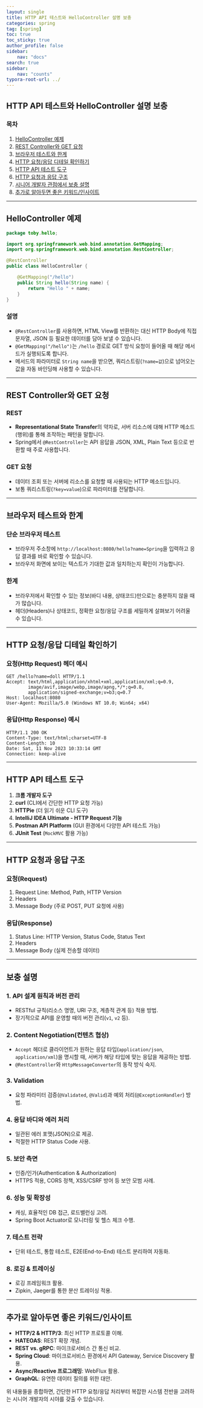 ```yaml
---
layout: single
title: HTTP API 테스트와 HelloController 설명 보충
categories: spring
tag: [spring]
toc: true
toc_sticky: true
author_profile: false
sidebar:
    nav: "docs"
search: true
sidebar:
    nav: "counts"
typora-root-url: ../
---
```


## HTTP API 테스트와 HelloController 설명 보충

### 목차
1. [HelloController 예제](#HelloController-예제)
2. [REST Controller와 GET 요청](#REST-Controller와-GET-요청)
3. [브라우저 테스트와 한계](#브라우저-테스트와-한계)
4. [HTTP 요청/응답 디테일 확인하기](#HTTP-요청응답-디테일-확인하기)
5. [HTTP API 테스트 도구](#HTTP-API-테스트-도구)
6. [HTTP 요청과 응답 구조](#HTTP-요청과-응답-구조)
7. [시니어 개발자 관점에서 보충 설명](#시니어-개발자-관점에서-보충-설명)
8. [추가로 알아두면 좋은 키워드/인사이트](#추가로-알아두면-좋은-키워드인사이트)

---

## HelloController 예제

```java
package toby.hello;

import org.springframework.web.bind.annotation.GetMapping;
import org.springframework.web.bind.annotation.RestController;

@RestController
public class HelloController {

    @GetMapping("/hello")
    public String hello(String name) {
        return "Hello " + name;
    }
}
```

### 설명
- `@RestController`를 사용하면, HTML View를 반환하는 대신 HTTP Body에 직접 문자열, JSON 등 필요한 데이터를 담아 보낼 수 있습니다.
- `@GetMapping("/hello")`는 `/hello` 경로로 GET 방식 요청이 들어올 때 해당 메서드가 실행되도록 합니다.
- 메서드의 파라미터로 `String name`을 받으면, 쿼리스트링(`?name=값`)으로 넘어오는 값을 자동 바인딩해 사용할 수 있습니다.

---

## REST Controller와 GET 요청

### REST
- **Representational State Transfer**의 약자로, 서버 리소스에 대해 HTTP 메소드(행위)를 통해 조작하는 패턴을 말합니다.
- Spring에서 `@RestController`는 API 응답을 JSON, XML, Plain Text 등으로 반환할 때 주로 사용합니다.

### GET 요청
- 데이터 조회 또는 서버에 리소스를 요청할 때 사용되는 HTTP 메소드입니다.
- 보통 쿼리스트링(`?key=value`)으로 파라미터를 전달합니다.

---

## 브라우저 테스트와 한계

### 단순 브라우저 테스트
- 브라우저 주소창에 `http://localhost:8080/hello?name=Spring`을 입력하고 응답 결과를 바로 확인할 수 있습니다.
- 브라우저 화면에 보이는 텍스트가 기대한 값과 일치하는지 확인이 가능합니다.

### 한계
- 브라우저에서 확인할 수 있는 정보(바디 내용, 상태코드)만으로는 충분하지 않을 때가 많습니다.
- 헤더(Headers)나 상태코드, 정확한 요청/응답 구조를 세밀하게 살펴보기 어려울 수 있습니다.

---

## HTTP 요청/응답 디테일 확인하기

### 요청(Http Request) 헤더 예시
```
GET /hello?name=doll HTTP/1.1
Accept: text/html,application/xhtml+xml,application/xml;q=0.9,
        image/avif,image/webp,image/apng,*/*;q=0.8,
        application/signed-exchange;v=b3;q=0.7
Host: localhost:8080
User-Agent: Mozilla/5.0 (Windows NT 10.0; Win64; x64)
```

### 응답(Http Response) 예시
```
HTTP/1.1 200 OK
Content-Type: text/html;charset=UTF-8
Content-Length: 10
Date: Sat, 11 Nov 2023 10:33:14 GMT
Connection: keep-alive
```

---

## HTTP API 테스트 도구

1. **크롬 개발자 도구**
2. **curl** (CLI에서 간단한 HTTP 요청 가능)
3. **HTTPie** (더 읽기 쉬운 CLI 도구)
4. **IntelliJ IDEA Ultimate - HTTP Request 기능**
5. **Postman API Platform** (GUI 환경에서 다양한 API 테스트 가능)
6. **JUnit Test** (`MockMVC` 활용 가능)

---

## HTTP 요청과 응답 구조

### 요청(Request)
1. Request Line: Method, Path, HTTP Version
2. Headers
3. Message Body (주로 POST, PUT 요청에 사용)

### 응답(Response)
1. Status Line: HTTP Version, Status Code, Status Text
2. Headers
3. Message Body (실제 전송할 데이터)

---

## 보충 설명

### 1. API 설계 원칙과 버전 관리
- RESTful 규칙(리소스 명명, URI 구조, 계층적 관계 등) 적용 방법.
- 장기적으로 API를 운영할 때의 버전 관리(`v1`, `v2` 등).

### 2. Content Negotiation(컨텐츠 협상)
- `Accept` 헤더로 클라이언트가 원하는 응답 타입(`application/json`, `application/xml`)을 명시할 때, 서버가 해당 타입에 맞는 응답을 제공하는 방법.
- `@RestController`와 `HttpMessageConverter`의 동작 방식 숙지.

### 3. Validation
- 요청 파라미터 검증(`@Validated`, `@Valid`)과 예외 처리(`@ExceptionHandler`) 방법.

### 4. 응답 바디와 에러 처리
- 일관된 에러 포맷(JSON)으로 제공.
- 적절한 HTTP Status Code 사용.

### 5. 보안 측면
- 인증/인가(Authentication & Authorization)
- HTTPS 적용, CORS 정책, XSS/CSRF 방어 등 보안 모범 사례.

### 6. 성능 및 확장성
- 캐싱, 효율적인 DB 접근, 로드밸런싱 고려.
- Spring Boot Actuator로 모니터링 및 헬스 체크 수행.

### 7. 테스트 전략
- 단위 테스트, 통합 테스트, E2E(End-to-End) 테스트 분리하여 자동화.

### 8. 로깅 & 트레이싱
- 로깅 프레임워크 활용.
- Zipkin, Jaeger를 통한 분산 트레이싱 적용.

---

## 추가로 알아두면 좋은 키워드/인사이트

- **HTTP/2 & HTTP/3**: 최신 HTTP 프로토콜 이해.
- **HATEOAS**: REST 확장 개념.
- **REST vs. gRPC**: 마이크로서비스 간 통신 비교.
- **Spring Cloud**: 마이크로서비스 환경에서 API Gateway, Service Discovery 활용.
- **Async/Reactive 프로그래밍**: WebFlux 활용.
- **GraphQL**: 유연한 데이터 질의를 위한 대안.

위 내용들을 종합하면, 간단한 HTTP 요청/응답 처리부터 복잡한 시스템 전반을 고려하는 시니어 개발자의 시야를 갖출 수 있습니다.
